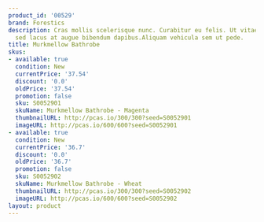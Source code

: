 ```yaml
---
product_id: '00529'
brand: Forestics
description: Cras mollis scelerisque nunc. Curabitur eu felis. Ut vitae turpis. Nunc
  sed lacus at augue bibendum dapibus.Aliquam vehicula sem ut pede.
title: Murkmellow Bathrobe
skus:
- available: true
  condition: New
  currentPrice: '37.54'
  discount: '0.0'
  oldPrice: '37.54'
  promotion: false
  sku: S0052901
  skuName: Murkmellow Bathrobe - Magenta
  thumbnailURL: http://pcas.io/300/300?seed=S0052901
  imageURL: http://pcas.io/600/600?seed=S0052901
- available: true
  condition: New
  currentPrice: '36.7'
  discount: '0.0'
  oldPrice: '36.7'
  promotion: false
  sku: S0052902
  skuName: Murkmellow Bathrobe - Wheat
  thumbnailURL: http://pcas.io/300/300?seed=S0052902
  imageURL: http://pcas.io/600/600?seed=S0052902
layout: product
---
```

